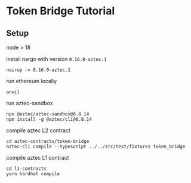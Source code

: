 # Token Bridge Tutorial

## Setup

node > 18

install nargo with version `0.16.0-aztec.1`

```shell
noirup -v 0.16.0-aztec.1
```

run ethereum locally

```shell
anvil
```

run aztec-sandbox

```shell
npx @aztec/aztec-sandbox@0.8.14
npm install -g @aztec/cli@0.8.14
```

compile aztec L2 contract

```shell
cd aztec-contracts/token-bridge
aztec-cli compile --typescript ../../src/test/fixtures token_bridge
```

compile aztec L1 contract

```shell
cd l1-contracts
yarn hardhat compile
```
